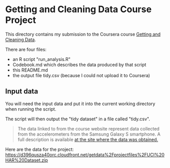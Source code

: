 # Getting and Cleaning Data Course Project

This directory contains my submission to the Coursera course [Getting and Cleaning Data](https://class.coursera.org/getdata-002/).

There are four files:

- an R script "run_analysis.R"
- Codebook.md which describes the data produced by that script
- this README.md
- the output file tidy.csv (because I could not upload it to Coursera)

## Input data

You will need the input data and put it into the current working directory when running the script.

The script will then output the "tidy dataset" in a file called "tidy.csv".


> The data linked to from the course website represent data collected from the accelerometers from the Samsung Galaxy S smartphone. A full description is available [at the site where the data was obtained.](http://archive.ics.uci.edu/ml/datasets/Human+Activity+Recognition+Using+Smartphones) 
>
>

Here are the data for the project: https://d396qusza40orc.cloudfront.net/getdata%2Fprojectfiles%2FUCI%20HAR%20Dataset.zip 

